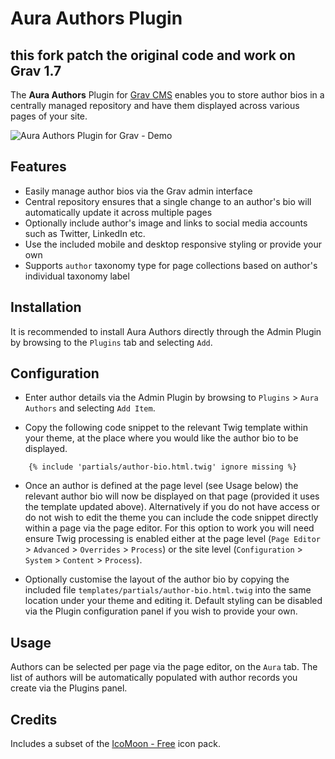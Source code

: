 # Aura Authors Plugin

## this fork patch the original code and work on Grav 1.7


The **Aura Authors** Plugin for [Grav CMS](https://github.com/getgrav/grav) enables you to store author bios in a centrally managed repository and have them displayed across various pages of your site.

![Aura Authors Plugin for Grav - Demo](assets/demo.jpg)

## Features

* Easily manage author bios via the Grav admin interface
* Central repository ensures that a single change to an author's bio will automatically update it across multiple pages
* Optionally include author's image and links to social media accounts such as Twitter, LinkedIn etc.
* Use the included mobile and desktop responsive styling or provide your own
* Supports `author` taxonomy type for page collections based on author's individual taxonomy label

## Installation

It is recommended to install Aura Authors directly through the Admin Plugin by browsing to the `Plugins` tab and selecting `Add`.

## Configuration

* Enter author details via the Admin Plugin by browsing to `Plugins` > `Aura Authors` and selecting `Add Item`.

* Copy the following code snippet to the relevant Twig template within your theme, at the place where you would like the author bio to be displayed.

```
    {% include 'partials/author-bio.html.twig' ignore missing %}
```

* Once an author is defined at the page level (see Usage below) the relevant author bio will now be displayed on that page (provided it uses the template updated above). Alternatively if you do not have access or do not wish to edit the theme you can include the code snippet directly within a page via the page editor. For this option to work you will need ensure Twig processing is enabled either at the page level (`Page Editor` > `Advanced` > `Overrides` > `Process`) or the site level (`Configuration` > `System` > `Content` > `Process`).

* Optionally customise the layout of the author bio by copying the included file `templates/partials/author-bio.html.twig` into the same location under your theme and editing it. Default styling can be disabled via the Plugin configuration panel if you wish to provide your own.

## Usage

Authors can be selected per page via the page editor, on the `Aura` tab. The list of authors will be automatically populated with author records you create via the Plugins panel.

## Credits

Includes a subset of the [IcoMoon - Free](https://icomoon.io/#icons-icomoon) icon pack.
